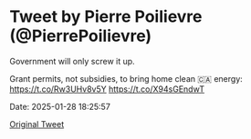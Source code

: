 # Tweet by Pierre Poilievre (@PierrePoilievre)

Government will only screw it up. 

Grant permits, not subsidies, to bring home clean 🇨🇦 energy: https://t.co/Rw3UHv8v5Y https://t.co/X94sGEndwT

Date: 2025-01-28 18:25:57

[Original Tweet](https://x.com/PierrePoilievre/status/1884306937988194517)
